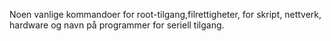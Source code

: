 Noen vanlige kommandoer for root-tilgang,filrettigheter, for skript, nettverk, hardware og navn på programmer for seriell tilgang.
